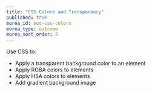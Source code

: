 ```yaml
---
title: "CSS Colors and Transparency"
published: true
morea_id: out-css-colors
morea_type: outcome
morea_sort_order: 2
---
```


Use CSS to:

- Apply a transparent background color to an element
- Apply RGBA colors to elements
- Apply HSA colors to elements
- Add gradient background image
